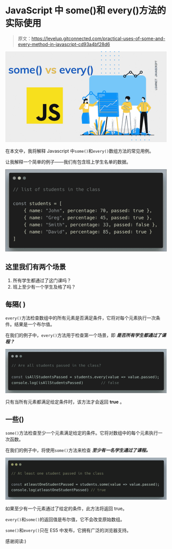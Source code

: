 # JavaScript 中 some()和 every()方法的实际使用

> 原文：<https://levelup.gitconnected.com/practical-uses-of-some-and-every-method-in-javascript-cd93a4bf28d6>

![](img/a13570d5a3fc8978c01c58665c733db4.png)

在本文中，我将解释 Javascript 中`some()`和`every()`数组方法的常见用例。

让我解释一个简单的例子——我们有包含班上学生名单的数据。

![](img/f0a5772e29e4ef9fce87dc6225e7af15.png)

## 这里我们有两个场景

1.  所有学生都通过了这门课吗？
2.  班上至少有一个学生及格了吗？

## 每隔( )

`every()`方法检查数组中的所有元素是否满足条件，它将对每个元素执行一次条件。结果是一个布尔值。

在我们的例子中，`every()`方法用于检查第一个场景，即 ***是否所有学生都通过了课程？***

![](img/8bcdd86a8270c531eae2e1295fe28e6d.png)

只有当所有元素都满足给定条件时，该方法才会返回 **true** 。

## 一些()

`some()`方法检查至少一个元素满足给定的条件。它将对数组中的每个元素执行一次函数。

在我们的例子中，将使用`some()`方法来检查 ***至少有一名学生通过了课程。***

![](img/6ba9b6c70756abbeb8880a45097776d0.png)

如果至少有一个元素通过了给定的条件，此方法将返回 true。

`every()`和`some()`的返回值是布尔值，它不会改变原始数组。

`some()`和`every()`只在 ES5 中发布，它拥有广泛的浏览器支持。

感谢阅读:)